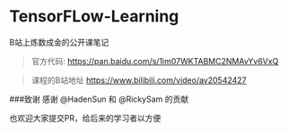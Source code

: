 # TensorFLow-Learning
B站上炼数成金的公开课笔记

>官方代码:  https://pan.baidu.com/s/1im07WKTABMC2NMAvYv6VxQ

>课程的B站地址  https://www.bilibili.com/video/av20542427    

###致谢
感谢 @HadenSun 和 @RickySam 的贡献   

也欢迎大家提交PR，给后来的学习者以方便